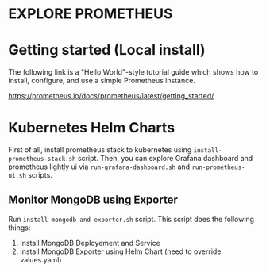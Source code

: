 # EXPLORE PROMETHEUS

# Getting started (Local install)

The following link is a "Hello World"-style tutorial guide which shows how to install, configure, and use a simple Prometheus instance.

https://prometheus.io/docs/prometheus/latest/getting_started/

# Kubernetes Helm Charts

First of all, install prometheus stack to kubernetes using `install-prometheus-stack.sh` script. Then, you can explore Grafana dashboard and prometheus lightly ui via `run-grafana-dashboard.sh` and `run-prometheus-ui.sh` scripts.

## Monitor MongoDB using Exporter

Run `install-mongodb-and-exporter.sh` script. This script does the following things:

1. Install MongoDB Deployement and Service
2. Install MongoDB Exporter using Helm Chart (need to override values.yaml)
